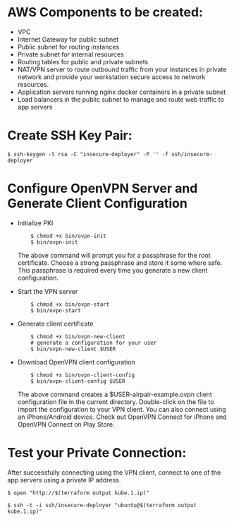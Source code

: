 # AWS Components to be created:

- VPC
- Internet Gateway for public subnet
- Public subnet for routing instances
- Private subnet for internal resources
- Routing tables for public and private subnets
- NAT/VPN server to route outbound traffic from your instances in private network and provide your workstation secure 
    access to network resources.
- Application servers running nginx docker containers in a private subnet
- Load balancers in the public subnet to manage and route web traffic to app servers

# Create SSH Key Pair:

`$ ssh-keygen -t rsa -C "insecure-deployer" -P '' -f ssh/insecure-deployer`

# Configure OpenVPN Server and Generate Client Configuration

- Initialize PKI 
    ```
        $ chmod +x bin/ovpn-init 
        $ bin/ovpn-init
    ```

    The above command will prompt you for a passphrase for the root certificate. Choose a strong passphrase and store it 
    some where safe. This passphrase is required every time you generate a new client configuration.

- Start the VPN server

    ```
        $ chmod +x bin/ovpn-start
        $ bin/ovpn-start
    ```

- Generate client certificate

    ```
        $ chmod +x bin/ovpn-new-client
        # generate a configuration for your user
        $ bin/ovpn-new-client $USER
    ```

- Download OpenVPN client configuration

    ```
        $ chmod +x bin/ovpn-client-config
        $ bin/ovpn-client-config $USER
    ```

    The above command creates a $USER-airpair-example.ovpn client configuration file in the current directory. 
    Double-click on the file to import the configuration to your VPN client. You can also connect using an iPhone/Android 
    device. Check out OpenVPN Connect for iPhone and OpenVPN Connect on Play Store.

# Test your Private Connection:

After successfully connecting using the VPN client, connect to one of the app servers using a private IP address.

`$ open "http://$(terraform output kube.1.ip)"`

`$ ssh -t -i ssh/insecure-deployer "ubuntu@$(terraform output kube.1.ip)"`
